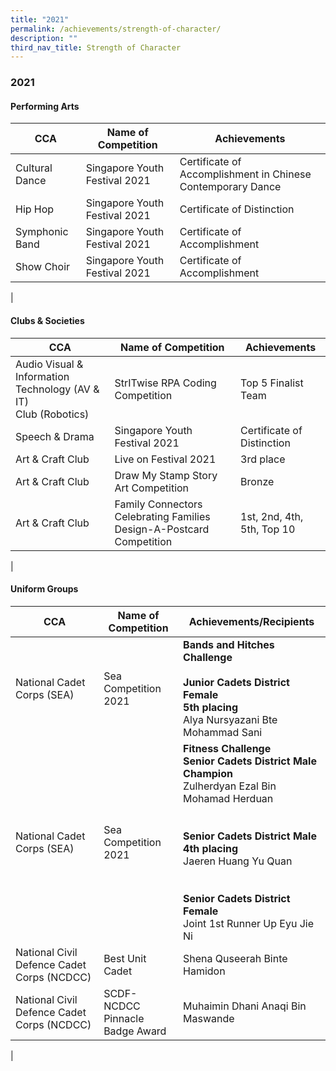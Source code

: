 ```yaml
---
title: "2021"
permalink: /achievements/strength-of-character/
description: ""
third_nav_title: Strength of Character
---
```

### **2021**

#### **Performing Arts**

| CCA | Name of Competition | Achievements |
|---|---|---|
| Cultural Dance | Singapore Youth Festival 2021 | Certificate of Accomplishment in Chinese Contemporary Dance |
| Hip Hop | Singapore Youth Festival 2021 | Certificate of Distinction |
| Symphonic Band | Singapore Youth Festival 2021 | Certificate of Accomplishment |
| Show Choir | Singapore Youth Festival 2021 | Certificate of Accomplishment |
|

#### **Clubs & Societies**

| CCA | Name of Competition | Achievements |
|---|---|---|
| Audio Visual & Information Technology (AV & IT) <br>Club (Robotics) | StrITwise RPA Coding Competition | Top 5 Finalist Team |
| Speech & Drama | Singapore Youth Festival 2021 | Certificate of Distinction  |
| Art & Craft Club   | Live on Festival 2021 | 3rd place |
| Art & Craft Club  | Draw My Stamp Story Art Competition  | Bronze |
| Art & Craft Club   | Family Connectors Celebrating Families Design-A-Postcard Competition | 1st, 2nd, 4th, 5th, Top 10 |
|

#### **Uniform Groups**

| CCA | Name of Competition | Achievements/Recipients |
|---|---|---|
|  National Cadet Corps (SEA) | Sea Competition 2021 | **Bands and Hitches Challenge**<br><br>**Junior Cadets District Female**<br>**5th placing**<br>Alya Nursyazani Bte Mohammad Sani<br> |
|  National Cadet Corps (SEA)  | Sea Competition 2021 | **Fitness Challenge**<br>**Senior Cadets District Male**<br>**Champion**<br>Zulherdyan Ezal Bin Mohamad Herduan <br><br><br>**Senior Cadets District Male**<br>**4th placing**<br>Jaeren Huang Yu Quan<br><br><br>**Senior Cadets District Female**<br>Joint 1st Runner Up Eyu Jie Ni |
| National Civil Defence Cadet Corps (NCDCC)  | Best Unit Cadet | Shena Quseerah Binte Hamidon <br>  |
|  National Civil Defence Cadet Corps (NCDCC)  | SCDF-NCDCC<br>Pinnacle Badge Award  | Muhaimin Dhani Anaqi Bin Maswande  |
|
